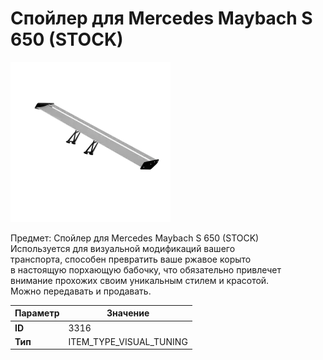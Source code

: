 # Спойлер для Mercedes Maybach S 650 (STOCK)

![Item Image](../img/3316.webp?raw=true)

Предмет: Спойлер для Mercedes Maybach S 650 (STOCK)<br>Используется для визуальной модификаций вашего<br>транспорта, способен превратить ваше ржавое корыто<br>в настоящую порхающую бабочку, что обязательно привлечет<br>внимание прохожих своим уникальным стилем и красотой.<br>Можно передавать и продавать.


| Параметр | Значение |
|----------|----------|
| **ID** | 3316 |
| **Тип** | ITEM_TYPE_VISUAL_TUNING |

